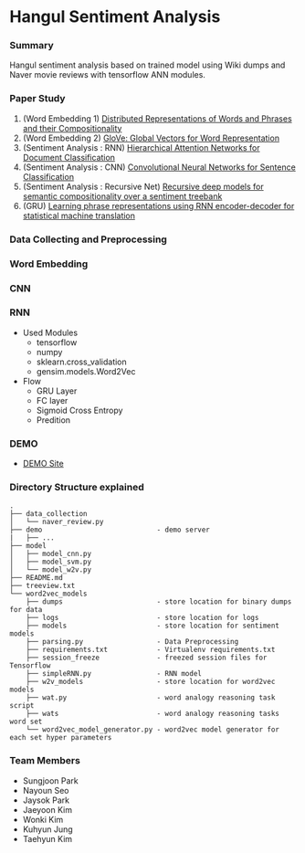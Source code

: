 # Hangul Sentiment Analysis

### Summary
   Hangul sentiment analysis based on trained model using Wiki dumps and Naver movie reviews with tensorflow ANN modules. 

### Paper Study
   1. (Word Embedding 1) [Distributed Representations of Words and Phrases and their Compositionality](http://papers.nips.cc/paper/5021-distributed-representations-of-words-and-phrases-and-their-compositionality)
   2. (Word Embedding 2) [GloVe: Global Vectors for Word Representation](http://www.aclweb.org/anthology/D14-1162)
   3. (Sentiment Analysis : RNN) [Hierarchical Attention Networks for Document Classification](http://www.aclweb.org/anthology/N16-1174)
   4. (Sentiment Analysis : CNN) [Convolutional Neural Networks for Sentence Classification](https://arxiv.org/abs/1408.5882)
   5. (Sentiment Analysis : Recursive Net) [Recursive deep models for semantic compositionality over a sentiment treebank](http://www.anthology.aclweb.org/D/D13/D13-1170.pdf) 
   6. (GRU) [Learning phrase representations using RNN encoder-decoder for statistical machine translation ](https://arxiv.org/abs/1406.1078)

### Data Collecting and Preprocessing
   

### Word Embedding


### CNN


### RNN
   * Used Modules
      * tensorflow
      * numpy 
      * sklearn.cross_validation
      * gensim.models.Word2Vec
   * Flow
      * GRU Layer
      * FC layer
      * Sigmoid Cross Entropy
      * Predition

### DEMO
   * [DEMO Site](http://elice-guest-ds-04.koreasouth.cloudapp.azure.com:8000)

### Directory Structure explained 

```
.
├── data_collection
│   └── naver_review.py
├── demo                            - demo server
|   ├── ...
├── model
│   ├── model_cnn.py
│   ├── model_svm.py
│   └── model_w2v.py
├── README.md
├── treeview.txt
└── word2vec_models
    ├── dumps                       - store location for binary dumps for data
    ├── logs                        - store location for logs
    ├── models                      - store location for sentiment models
    ├── parsing.py                  - Data Preprocessing
    ├── requirements.txt            - Virtualenv requirements.txt 
    ├── session_freeze              - freezed session files for Tensorflow
    ├── simpleRNN.py                - RNN model
    ├── w2v_models                  - store location for word2vec models 
    ├── wat.py                      - word analogy reasoning task script
    ├── wats                        - word analogy reasoning tasks word set
    └── word2vec_model_generator.py - word2vec model generator for each set hyper parameters
```

### Team Members
   * Sungjoon Park
   * Nayoun Seo
   * Jaysok Park
   * Jaeyoon Kim
   * Wonki Kim
   * Kuhyun Jung
   * Taehyun Kim

